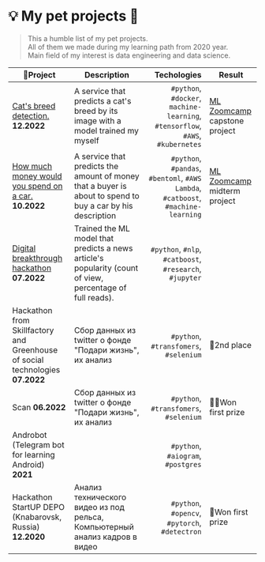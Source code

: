 # 💡 My pet projects 🐶
> This a humble list of my pet projects.  
> All of them we made during my learning path from 2020 year.  
> Main field of my interest is data engineering and data science.

| 🎱Project                                                                                                         | Description                                                                |                                                                       Techologies | Result                                                                                                        |
|-------------------------------------------------------------------------------------------------------------------|----------------------------------------------------------------------------|----------------------------------------------------------------------------------:|---------------------------------------------------------------------------------------------------------------|
| [Cat's breed detection.](https://github.com/rzabolotin/ml_zoomcamp_2022_project_2)  **12.2022**                   | A service that predicts a cat's breed by its image with a model trained my myself                                                                           |    `#python`, `#docker`, `machine-learning`, `#tensorflow`, `#AWS`, `#kubernetes` | [ML Zoomcamp](https://github.com/alexeygrigorev/mlbookcamp-code/tree/master/course-zoomcamp) capstone project |
| [How much money would you spend on a car.](https://github.com/rzabolotin/ml_zoomcamp_2022_project_1)  **10.2022** | A service that predicts the amount of money that a buyer is about to spend to buy a car by his description                                                                           | `#python`, `#pandas`, `#bentoml`, `#AWS Lambda`, `#catboost`, `#machine-learning` | [ML Zoomcamp](https://github.com/alexeygrigorev/mlbookcamp-code/tree/master/course-zoomcamp) midterm project  |
| [Digital breakthrough hackathon](https://github.com/rzabolotin/nlp_rbk_challenge) **07.2022**                     | Trained the ML model that predicts a news article's popularity (count of view, percentage of full reads).             |                           `#python`, `#nlp`, `#catboost`, `#research`, `#jupyter` |                                                                                                  |
| Hackathon from Skillfactory and Greenhouse of social technologies **07.2022**                                     | Сбор данных из twitter о фонде "Подари жизнь", их анализ                   |                                            `#python`, `#transfomers`, `#selenium` | 🥈2nd place                                                                                                   |
| Scan **06.2022**                                                                                                  | Сбор данных из twitter о фонде "Подари жизнь", их анализ                   |                                            `#python`, `#transfomers`, `#selenium` | 🥈🥇Won first prize                                                                                                   |
| Androbot (Telegram bot for learning Android) **2021**                                                             |                                                                            |                                                `#python`, `#aiogram`, `#postgres` |                                                                                                               |
| Hackathon StartUP DEPO (Knabarovsk, Russia) **12.2020**                                                           | Анализ технического видео из под рельса, Компьютерный анализ кадров в видео |                                    `#python`, `#opencv`, `#pytorch`, `#detectron` | 🥇Won first prize                                                                                             |

